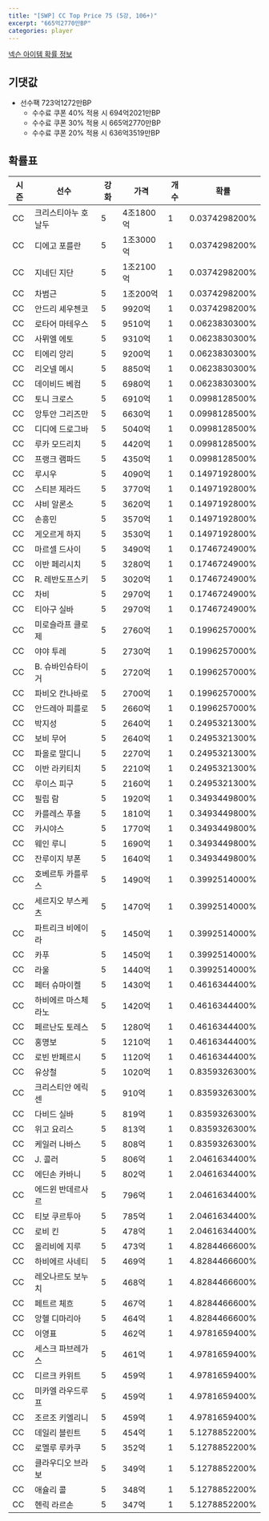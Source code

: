 ```yaml
---
title: "[SWP] CC Top Price 75 (5강, 106+)"
excerpt: "665억2770만BP"
categories: player
---
```

[넥슨 아이템 확률 정보](http://iteminfo.nexon.com/probability/fo4?sn=7445)

## 기댓값
- 선수팩 723억1272만BP
  - 수수료 쿠폰 40% 적용 시 694억2021만BP
  - 수수료 쿠폰 30% 적용 시 665억2770만BP
  - 수수료 쿠폰 20% 적용 시 636억3519만BP


## 확률표

|시즌|선수|강화|가격|개수|확률|
|---|---|---|---|---|---|
|CC|크리스티아누 호날두|5|4조1800억|1|0.0374298200%|
|CC|디에고 포를란|5|1조3000억|1|0.0374298200%|
|CC|지네딘 지단|5|1조2100억|1|0.0374298200%|
|CC|차범근|5|1조200억|1|0.0374298200%|
|CC|안드리 셰우첸코|5|9920억|1|0.0374298200%|
|CC|로타어 마테우스|5|9510억|1|0.0623830300%|
|CC|사뮈엘 에토|5|9310억|1|0.0623830300%|
|CC|티에리 앙리|5|9200억|1|0.0623830300%|
|CC|리오넬 메시|5|8850억|1|0.0623830300%|
|CC|데이비드 베컴|5|6980억|1|0.0623830300%|
|CC|토니 크로스|5|6910억|1|0.0998128500%|
|CC|앙투안 그리즈만|5|6630억|1|0.0998128500%|
|CC|디디에 드로그바|5|5040억|1|0.0998128500%|
|CC|루카 모드리치|5|4420억|1|0.0998128500%|
|CC|프랭크 램파드|5|4350억|1|0.0998128500%|
|CC|루시우|5|4090억|1|0.1497192800%|
|CC|스티븐 제라드|5|3770억|1|0.1497192800%|
|CC|샤비 알론소|5|3620억|1|0.1497192800%|
|CC|손흥민|5|3570억|1|0.1497192800%|
|CC|게오르게 하지|5|3530억|1|0.1497192800%|
|CC|마르셀 드사이|5|3490억|1|0.1746724900%|
|CC|이반 페리시치|5|3280억|1|0.1746724900%|
|CC|R. 레반도프스키|5|3020억|1|0.1746724900%|
|CC|차비|5|2970억|1|0.1746724900%|
|CC|티아구 실바|5|2970억|1|0.1746724900%|
|CC|미로슬라프 클로제|5|2760억|1|0.1996257000%|
|CC|야야 투레|5|2730억|1|0.1996257000%|
|CC|B. 슈바인슈타이거|5|2720억|1|0.1996257000%|
|CC|파비오 칸나바로|5|2700억|1|0.1996257000%|
|CC|안드레아 피를로|5|2660억|1|0.1996257000%|
|CC|박지성|5|2640억|1|0.2495321300%|
|CC|보비 무어|5|2640억|1|0.2495321300%|
|CC|파올로 말디니|5|2270억|1|0.2495321300%|
|CC|이반 라키티치|5|2210억|1|0.2495321300%|
|CC|루이스 피구|5|2160억|1|0.2495321300%|
|CC|필립 람|5|1920억|1|0.3493449800%|
|CC|카를레스 푸욜|5|1810억|1|0.3493449800%|
|CC|카시야스|5|1770억|1|0.3493449800%|
|CC|웨인 루니|5|1690억|1|0.3493449800%|
|CC|잔루이지 부폰|5|1640억|1|0.3493449800%|
|CC|호베르투 카를루스|5|1490억|1|0.3992514000%|
|CC|세르지오 부스케츠|5|1470억|1|0.3992514000%|
|CC|파트리크 비에이라|5|1450억|1|0.3992514000%|
|CC|카푸|5|1450억|1|0.3992514000%|
|CC|라울|5|1440억|1|0.3992514000%|
|CC|페터 슈마이켈|5|1430억|1|0.4616344400%|
|CC|하비에르 마스체라노|5|1420억|1|0.4616344400%|
|CC|페르난도 토레스|5|1280억|1|0.4616344400%|
|CC|홍명보|5|1210억|1|0.4616344400%|
|CC|로빈 반페르시|5|1120억|1|0.4616344400%|
|CC|유상철|5|1020억|1|0.8359326300%|
|CC|크리스티안 에릭센|5|910억|1|0.8359326300%|
|CC|다비드 실바|5|819억|1|0.8359326300%|
|CC|위고 요리스|5|813억|1|0.8359326300%|
|CC|케일러 나바스|5|808억|1|0.8359326300%|
|CC|J. 콜러|5|806억|1|2.0461634400%|
|CC|에딘손 카바니|5|802억|1|2.0461634400%|
|CC|에드윈 반데르사르|5|796억|1|2.0461634400%|
|CC|티보 쿠르투아|5|785억|1|2.0461634400%|
|CC|로비 킨|5|478억|1|2.0461634400%|
|CC|올리비에 지루|5|473억|1|4.8284466600%|
|CC|하비에르 사네티|5|469억|1|4.8284466600%|
|CC|레오나르도 보누치|5|468억|1|4.8284466600%|
|CC|페트르 체흐|5|467억|1|4.8284466600%|
|CC|앙헬 디마리아|5|464억|1|4.8284466600%|
|CC|이영표|5|462억|1|4.9781659400%|
|CC|세스크 파브레가스|5|461억|1|4.9781659400%|
|CC|디르크 카위트|5|459억|1|4.9781659400%|
|CC|미카엘 라우드루프|5|459억|1|4.9781659400%|
|CC|조르조 키엘리니|5|459억|1|4.9781659400%|
|CC|데일리 블린트|5|454억|1|5.1278852200%|
|CC|로멜루 루카쿠|5|352억|1|5.1278852200%|
|CC|클라우디오 브라보|5|349억|1|5.1278852200%|
|CC|애슐리 콜|5|348억|1|5.1278852200%|
|CC|헨릭 라르손|5|347억|1|5.1278852200%|
